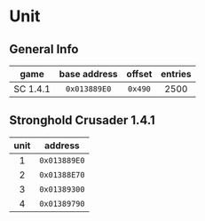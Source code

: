 # Unit

## General Info

|   game   | base address | offset  | entries |
| :------: | :----------: | :-----: | :-----: |
| SC 1.4.1 | `0x013889E0` | `0x490` |  2500   |

## Stronghold Crusader 1.4.1

| unit  |   address    |
| :---: | :----------: |
|   1   | `0x013889E0` |
|   2   | `0x01388E70` |
|   3   | `0x01389300` |
|   4   | `0x01389790` |
